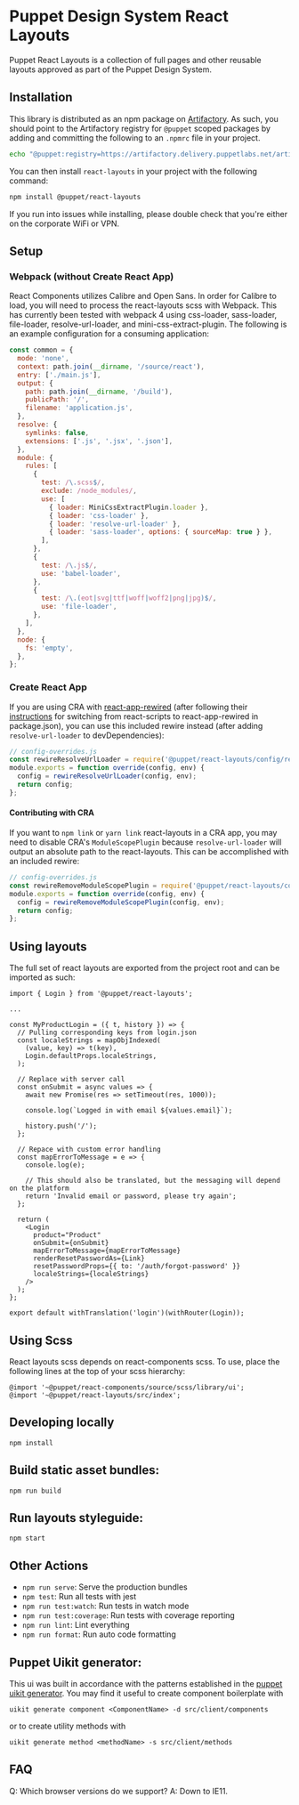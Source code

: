 # Puppet Design System React Layouts

Puppet React Layouts is a collection of full pages and other reusable layouts approved as part of the Puppet Design System.

## Installation

This library is distributed as an npm package on [Artifactory](https://confluence.puppetlabs.com/display/SRE/Artifactory+Basics). As such, you should point to the Artifactory registry for `@puppet` scoped packages by adding and committing the following to an `.npmrc` file in your project.

```sh
echo "@puppet:registry=https://artifactory.delivery.puppetlabs.net/artifactory/api/npm/npm__local/" >> .npmrc
```

You can then install `react-layouts` in your project with the following command:

```sh
npm install @puppet/react-layouts
```

If you run into issues while installing, please double check that you're either
on the corporate WiFi or VPN.

## Setup

### Webpack (without Create React App)

React Components utilizes Calibre and Open Sans. In order for Calibre to load, you will need to process the react-layouts scss with Webpack. This has currently been tested with webpack 4 using css-loader, sass-loader, file-loader, resolve-url-loader, and mini-css-extract-plugin. The following is an example configuration for a consuming application:

```javascript
const common = {
  mode: 'none',
  context: path.join(__dirname, '/source/react'),
  entry: ['./main.js'],
  output: {
    path: path.join(__dirname, '/build'),
    publicPath: '/',
    filename: 'application.js',
  },
  resolve: {
    symlinks: false,
    extensions: ['.js', '.jsx', '.json'],
  },
  module: {
    rules: [
      {
        test: /\.scss$/,
        exclude: /node_modules/,
        use: [
          { loader: MiniCssExtractPlugin.loader },
          { loader: 'css-loader' },
          { loader: 'resolve-url-loader' },
          { loader: 'sass-loader', options: { sourceMap: true } },
        ],
      },
      {
        test: /\.js$/,
        use: 'babel-loader',
      },
      {
        test: /\.(eot|svg|ttf|woff|woff2|png|jpg)$/,
        use: 'file-loader',
      },
    ],
  },
  node: {
    fs: 'empty',
  },
};
```

### Create React App

If you are using CRA with [react-app-rewired](https://github.com/timarney/react-app-rewired) (after following their [instructions](https://github.com/timarney/react-app-rewired/blob/master/README.md#how-to-rewire-your-create-react-app-project) for switching from react-scripts to react-app-rewired in package.json), you can use this included rewire instead (after adding `resolve-url-loader` to devDependencies):

```js
// config-overrides.js
const rewireResolveUrlLoader = require('@puppet/react-layouts/config/rewire-resolve-url-loader.js');
module.exports = function override(config, env) {
  config = rewireResolveUrlLoader(config, env);
  return config;
};
```

#### Contributing with CRA

If you want to `npm link` or `yarn link` react-layouts in a CRA app, you may need to disable CRA's `ModuleScopePlugin` because `resolve-url-loader` will output an absolute path to the react-layouts. This can be accomplished with an included rewire:

```js
// config-overrides.js
const rewireRemoveModuleScopePlugin = require('@puppet/react-layouts/config/rewire-remove-module-scope-plugin.js');
module.exports = function override(config, env) {
  config = rewireRemoveModuleScopePlugin(config, env);
  return config;
};
```

## Using layouts

The full set of react layouts are exported from the project root and can be imported as such:

```
import { Login } from '@puppet/react-layouts';

...

const MyProductLogin = ({ t, history }) => {
  // Pulling corresponding keys from login.json
  const localeStrings = mapObjIndexed(
    (value, key) => t(key),
    Login.defaultProps.localeStrings,
  );

  // Replace with server call
  const onSubmit = async values => {
    await new Promise(res => setTimeout(res, 1000));

    console.log(`Logged in with email ${values.email}`);

    history.push('/');
  };

  // Repace with custom error handling
  const mapErrorToMessage = e => {
    console.log(e);

    // This should also be translated, but the messaging will depend on the platform
    return 'Invalid email or password, please try again';
  };

  return (
    <Login
      product="Product"
      onSubmit={onSubmit}
      mapErrorToMessage={mapErrorToMessage}
      renderResetPasswordAs={Link}
      resetPasswordProps={{ to: '/auth/forgot-password' }}
      localeStrings={localeStrings}
    />
  );
};

export default withTranslation('login')(withRouter(Login));
```

## Using Scss

React layouts scss depends on react-components scss. To use, place the following lines at the top of your scss hierarchy:

```
@import '~@puppet/react-components/source/scss/library/ui';
@import '~@puppet/react-layouts/src/index';
```

## Developing locally

`npm install`


## Build static asset bundles:

`npm run build`

## Run layouts styleguide:

`npm start`

## Other Actions

- `npm run serve`: Serve the production bundles
- `npm test`: Run all tests with jest
- `npm run test:watch`: Run tests in watch mode
- `npm run test:coverage`: Run tests with coverage reporting
- `npm run lint`: Lint everything
- `npm run format`: Run auto code formatting

## Puppet Uikit generator:

This ui was built in accordance with the patterns established in the [puppet uikit generator](https://github.com/puppetlabs/uikit). You may find it useful to create component boilerplate with

```
uikit generate component <ComponentName> -d src/client/components
```

or to create utility methods with

```
uikit generate method <methodName> -s src/client/methods
```

## FAQ

Q: Which browser versions do we support?
A: Down to IE11.
